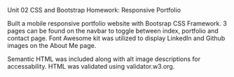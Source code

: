 Unit 02 CSS and Bootstrap Homework: Responsive Portfolio

Built a mobile responsive portfolio website with Bootsrap CSS Framework. 3 pages can be found on the navbar to toggle between index, portfolio and contact page.  Font Awesome kit was utilized to display LinkedIn and Github images on the About Me page.

Semantic HTML was included along with alt image descriptions for accessability. HTML was validated using validator.w3.org.